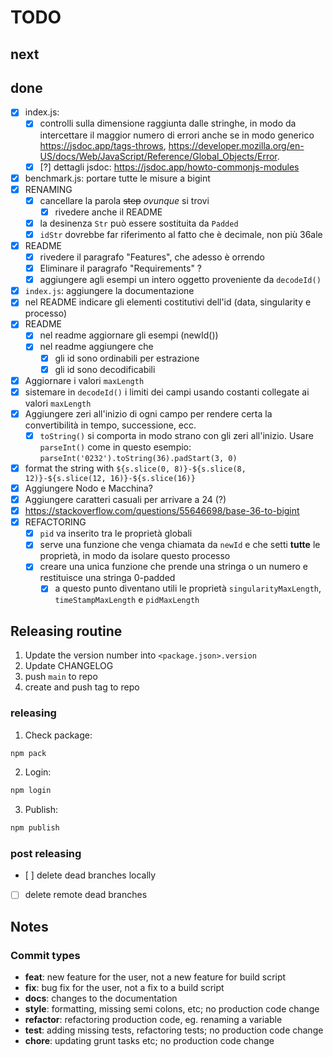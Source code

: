 # TODO

## next

## done

- [x] index.js:
  - [x] controlli sulla dimensione raggiunta dalle stringhe, in modo da intercettare il maggior
        numero di errori anche se in modo generico <https://jsdoc.app/tags-throws>,
        <https://developer.mozilla.org/en-US/docs/Web/JavaScript/Reference/Global_Objects/Error>.
  - [x] [?] dettagli jsdoc: <https://jsdoc.app/howto-commonjs-modules>
- [x] benchmark.js: portare tutte le misure a bigint
- [x] RENAMING
  - [x] cancellare la parola ~~step~~ _ovunque_ si trovi
    - [x] rivedere anche il README
  - [x] la desinenza `Str` può essere sostituita da `Padded`
  - [x] `idStr` dovrebbe far riferimento al fatto che è decimale, non più 36ale
- [x] README
  - [x] rivedere il paragrafo "Features", che adesso è orrendo
  - [x] Eliminare il paragrafo "Requirements" ?
  - [x] aggiungere agli esempi un intero oggetto proveniente da `decodeId()`
- [x] `index.js`: aggiungere la documentazione
- [x] nel README indicare gli elementi costitutivi dell'id (data, singularity e processo)
- [x] README
  - [x] nel readme aggiornare gli esempi (newId())
  - [x] nel readme aggiungere che
    - [x] gli id sono ordinabili per estrazione
    - [x] gli id sono decodificabili
- [x] Aggiornare i valori `maxLength`
- [x] sistemare in `decodeId()` i limiti dei campi usando costanti collegate ai valori `maxLength`
- [x] Aggiungere zeri all'inizio di ogni campo per rendere certa la convertibilità in tempo,
      successione, ecc.
  - [x] `toString()` si comporta in modo strano con gli zeri all'inizio. Usare `parseInt()` come in
        questo esempio: `parseInt('0232').toString(36).padStart(3, 0)`
- [x] format the string with `${s.slice(0, 8)}-${s.slice(8, 12)}-${s.slice(12, 16)}-${s.slice(16)}`
- [x] Aggiungere Nodo e Macchina?
- [x] Aggiungere caratteri casuali per arrivare a 24 (?)
- [x] <https://stackoverflow.com/questions/55646698/base-36-to-bigint>
- [x] REFACTORING
  - [x] `pid` va inserito tra le proprietà globali
  - [x] serve una funzione che venga chiamata da `newId` e che setti **tutte** le proprietà, in modo
        da isolare questo processo
  - [x] creare una unica funzione che prende una stringa o un numero e restituisce una stringa
        0-padded
    - [x] a questo punto diventano utili le proprietà `singularityMaxLength`, `timeStampMaxLength` e
          `pidMaxLength`

## Releasing routine

1. Update the version number into `<package.json>.version`
2. Update CHANGELOG
3. push `main` to repo
4. create and push tag to repo

### releasing

1. Check package:

```bash
npm pack
```

2. Login:

```bash
npm login
```

3. Publish:

```bash
npm publish
```

### post releasing

- [ ] delete dead branches locally
- [ ] delete remote dead branches

## Notes

### Commit types

- **feat**: new feature for the user, not a new feature for build script
- **fix**: bug fix for the user, not a fix to a build script
- **docs**: changes to the documentation
- **style**: formatting, missing semi colons, etc; no production code change
- **refactor**: refactoring production code, eg. renaming a variable
- **test**: adding missing tests, refactoring tests; no production code change
- **chore**: updating grunt tasks etc; no production code change
